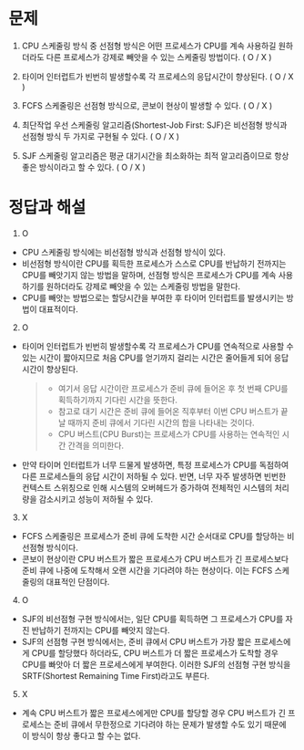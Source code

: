 # 문제

1. CPU 스케줄링 방식 중 선점형 방식은 어떤 프로세스가 CPU를 계속 사용하길 원하더라도 다른 프로세스가 강제로 빼앗을 수 있는 스케줄링 방법이다. ( O / X )

2. 타이머 인터럽트가 빈번히 발생할수록 각 프로세스의 응답시간이 향상된다. ( O / X )

3. FCFS 스케줄링은 선점형 방식으로, 콘보이 현상이 발생할 수 있다. ( O / X )

4. 최단작업 우선 스케줄링 알고리즘(Shortest-Job First: SJF)은 비선점형 방식과 선점형 방식 두 가지로 구현될 수 있다. ( O / X )

5. SJF 스케줄링 알고리즘은 평균 대기시간을 최소화하는 최적 알고리즘이므로 항상 좋은 방식이라고 할 수 있다. ( O / X )

# 정답과 해설

1. O

- CPU 스케줄링 방식에는 비선점형 방식과 선점형 방식이 있다.
- 비선점형 방식이란 CPU를 획득한 프로세스가 스스로 CPU를 반납하기 전까지는 CPU를 빼앗기지 않는 방법을 말하며, 선점형 방식은 프로세스가 CPU를 계속 사용하기를 원하더라도 강제로 빼앗을 수 있는 스케줄링 방법을 말한다.
- CPU를 빼앗는 방법으로는 할당시간을 부여한 후 타이머 인터럽트를 발생시키는 방법이 대표적이다.

2. O

- 타이머 인터럽트가 빈번히 발생할수록 각 프로세스가 CPU를 연속적으로 사용할 수 있는 시간이 짧아지므로 처음 CPU를 얻기까지 걸리는 시간은 줄어들게 되어 응답시간이 향상된다.

  > - 여기서 응답 시간이란 프로세스가 준비 큐에 들어온 후 첫 번째 CPU를 획득하기까지 기다린 시간을 뜻한다.
  > - 참고로 대기 시간은 준비 큐에 들어온 직후부터 이번 CPU 버스트가 끝날 때까지 준비 큐에서 기다린 시간의 합을 나타내는 것이다.
  > - CPU 버스트(CPU Burst)는 프로세스가 CPU를 사용하는 연속적인 시간 간격을 의미한다.

- 만약 타이머 인터럽트가 너무 드물게 발생하면, 특정 프로세스가 CPU를 독점하여 다른 프로세스들의 응답 시간이 저하될 수 있다. 반면, 너무 자주 발생하면 빈번한 컨텍스트 스위칭으로 인해 시스템의 오버헤드가 증가하여 전체적인 시스템의 처리량을 감소시키고 성능이 저하될 수 있다.

3. X

- FCFS 스케줄링은 프로세스가 준비 큐에 도착한 시간 순서대로 CPU를 할당하는 비선점형 방식이다.
- 콘보이 현상이란 CPU 버스트가 짧은 프로세스가 CPU 버스트가 긴 프로세스보다 준비 큐에 나중에 도착해서 오랜 시간을 기다려야 하는 현상이다. 이는 FCFS 스케줄링의 대표적인 단점이다.

4. O

- SJF의 비선점형 구현 방식에서는, 일단 CPU를 획득하면 그 프로세스가 CPU를 자진 반납하기 전까지는 CPU를 빼앗지 않는다.
- SJF의 선점형 구현 방식에서는, 준비 큐에서 CPU 버스트가 가장 짧은 프로세스에게 CPU를 할당했다 하더라도, CPU 버스트가 더 짧은 프로세스가 도착할 경우 CPU를 빠앗아 더 짧은 프로세스에게 부여한다. 이러한 SJF의 선점형 구현 방식을 SRTF(Shortest Remaining Time First)라고도 부른다.

5. X

- 계속 CPU 버스트가 짧은 프로세스에게만 CPU를 할당할 경우 CPU 버스트가 긴 프로세스는 준비 큐에서 무한정으로 기다려야 하는 문제가 발생할 수도 있기 때문에 이 방식이 항상 좋다고 할 수는 없다.
